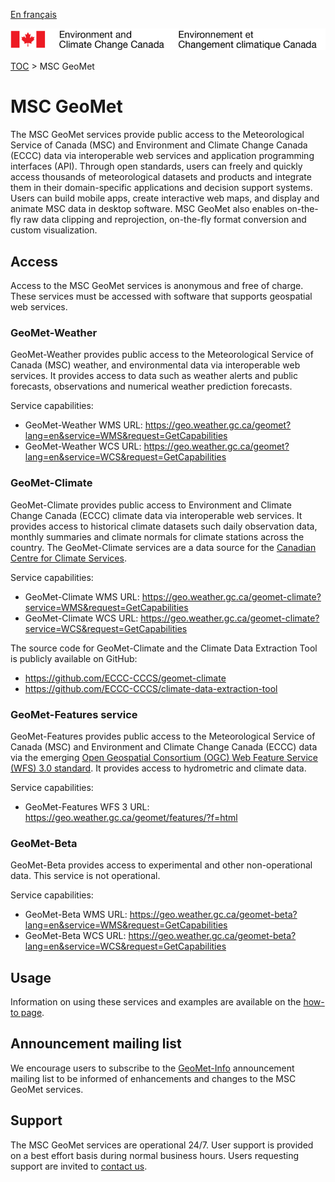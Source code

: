 [En français](readme_fr.md)

![ECCC logo](../img_eccc-logo.png)

[TOC](../readme_en.md) > MSC GeoMet


# MSC GeoMet

The MSC GeoMet services provide public access to the Meteorological Service of Canada (MSC) and Environment and Climate Change Canada (ECCC) data via interoperable web services and application programming interfaces (API). Through open standards, users can freely and quickly access thousands of meteorological datasets and products and integrate them in their domain-specific applications and decision support systems. Users can build mobile apps, create interactive web maps, and display and animate MSC data in desktop software. MSC GeoMet also enables on-the-fly raw data clipping and reprojection, on-the-fly format conversion and custom visualization.

## Access

Access to the MSC GeoMet services is anonymous and free of charge. These services must be accessed with software that supports geospatial web services.

### GeoMet-Weather

GeoMet-Weather provides public access to the Meteorological Service of Canada (MSC) weather, 
 and environmental data via interoperable web services. It provides access to data such as weather alerts and public forecasts, observations and numerical weather prediction forecasts.

Service capabilities:
* GeoMet-Weather WMS URL: https://geo.weather.gc.ca/geomet?lang=en&service=WMS&request=GetCapabilities
* GeoMet-Weather WCS URL: https://geo.weather.gc.ca/geomet?lang=en&service=WCS&request=GetCapabilities

### GeoMet-Climate

GeoMet-Climate provides public access to Environment and Climate Change Canada (ECCC) climate data via interoperable web services. It provides access to historical climate datasets such daily observation data, monthly summaries and climate normals for climate stations across the country. The GeoMet-Climate services are a data source for the [Canadian Centre for Climate Services](https://canada.ca/climate-services).

Service capabilities:
* GeoMet-Climate WMS URL: https://geo.weather.gc.ca/geomet-climate?service=WMS&request=GetCapabilities
* GeoMet-Climate WCS URL: https://geo.weather.gc.ca/geomet-climate?service=WCS&request=GetCapabilities

The source code for GeoMet-Climate and the Climate Data Extraction Tool is publicly available on GitHub:
* https://github.com/ECCC-CCCS/geomet-climate
* https://github.com/ECCC-CCCS/climate-data-extraction-tool

### GeoMet-Features service

GeoMet-Features provides public access to the Meteorological Service of Canada (MSC) and Environment and Climate Change Canada (ECCC) data via the emerging [Open Geospatial Consortium (OGC) Web Feature Service (WFS) 3.0 standard](https://github.com/opengeospatial/WFS_FES). It provides access to hydrometric and climate data.

Service capabilities:
* GeoMet-Features WFS 3 URL: https://geo.weather.gc.ca/geomet/features/?f=html

### GeoMet-Beta

GeoMet-Beta provides access to experimental and other non-operational data. This service is not operational.

Service capabilities:
* GeoMet-Beta WMS URL: https://geo.weather.gc.ca/geomet-beta?lang=en&service=WMS&request=GetCapabilities
* GeoMet-Beta WCS URL: https://geo.weather.gc.ca/geomet-beta?lang=en&service=WCS&request=GetCapabilities


## Usage

Information on using these services and examples are available on the [how-to page](../how-to/readme_en.md).


## Announcement mailing list

We encourage users to subscribe to the [GeoMet-Info](https://lists.ec.gc.ca/cgi-bin/mailman/listinfo/geomet-info) announcement mailing list to be informed of enhancements and changes to the MSC GeoMet services.


## Support

The MSC GeoMet services are operational 24/7. User support is provided on a best effort basis during normal business hours. Users requesting support are invited to [contact us](http://www.weather.gc.ca/mainmenu/contact_us_e.html).